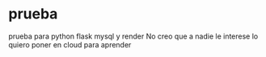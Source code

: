 # prueba
prueba para python flask mysql y render
No creo que a nadie le interese lo quiero poner en cloud para aprender
